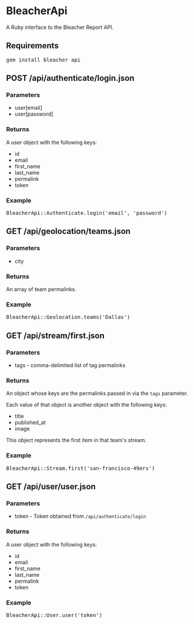 BleacherApi
===========

A Ruby interface to the Bleacher Report API.

Requirements
------------

<pre>
gem install bleacher_api
</pre>

POST /api/authenticate/login.json
---------------------------------

### Parameters

* user[email]
* user[password]

### Returns

A user object with the following keys:

* id
* email
* first\_name
* last\_name
* permalink
* token

### Example

<pre>
BleacherApi::Authenticate.login('email', 'password')
</pre>

GET /api/geolocation/teams.json
-------------------------------

### Parameters

* city

### Returns

An array of team permalinks.

### Example

<pre>
BleacherApi::Geolocation.teams('Dallas')
</pre>

GET /api/stream/first.json
--------------------------

### Parameters

* tags - comma-delimited list of tag permalinks

### Returns

An object whose keys are the permalinks passed in via the <code>tags</code> parameter.

Each value of that object is another object with the following keys:

* title
* published_at
* image

This object represents the first item in that team's stream.

### Example

<pre>
BleacherApi::Stream.first('san-francisco-49ers')
</pre>

GET /api/user/user.json
-----------------------

### Parameters

* token - Token obtained from <code>/api/authenticate/login</code>

### Returns

A user object with the following keys:

* id
* email
* first\_name
* last\_name
* permalink
* token

### Example

<pre>
BleacherApi::User.user('token')
</pre>
